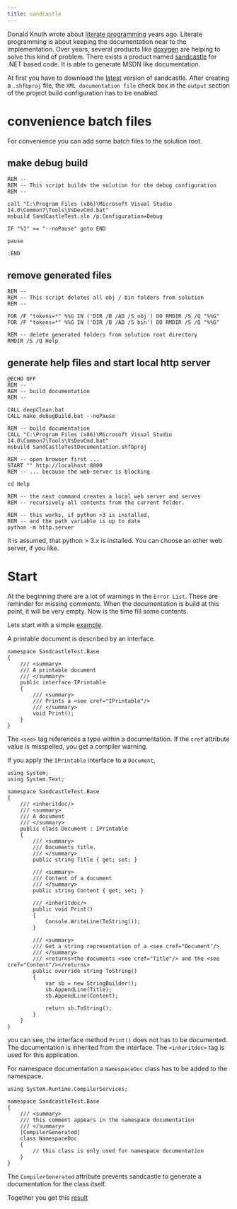 ```yaml
---
title: sandcastle
---
```


Donald Knuth wrote about [literate programming][literateProgramming] years ago.
Literate programming is about keeping the documentation near to the implementation.
Over years, several products like [doxygen][doxygen] are helping to solve this kind of problem.
There exists a product named [sandcastle][sandcastle] for .NET based code.
It is able to generate MSDN like documentation.

<!--more-->

At first you have to download the [latest][sandcastleDownload] version of sandcastle.
After creating a `.shfbproj` file, the `XML documentation file` check box in the `output` section of the project build configuration has to be enabled.

# convenience batch files

For convenience you can add some batch files to the solution root.

## make debug build

```
REM --
REM -- This script builds the solution for the debug configuration
REM --

call "C:\Program Files (x86)\Microsoft Visual Studio 14.0\Common7\Tools\VsDevCmd.bat"
msbuild SandCastleTest.sln /p:Configuration=Debug

IF "%1" == "--noPause" goto END

pause

:END
```

## remove generated files

```
REM --
REM -- This script deletes all obj / bin folders from solution
REM --

FOR /F "tokens=*" %%G IN ('DIR /B /AD /S obj') DO RMDIR /S /Q "%%G"
FOR /F "tokens=*" %%G IN ('DIR /B /AD /S bin') DO RMDIR /S /Q "%%G"

REM -- delete generated folders from solution root directory
RMDIR /S /Q Help
```

## generate help files and start local http server

```
@ECHO OFF
REM --
REM -- build documentation
REM --

CALL deepClean.bat
CALL make_debugBuild.bat --noPause

REM -- build documentation
CALL "C:\Program Files (x86)\Microsoft Visual Studio 14.0\Common7\Tools\VsDevCmd.bat"
msbuild SandCastleTestDocumentation.shfbproj

REM -- open browser first ...
START "" http://localhost:8000
REM -- ... because the web server is blocking

cd Help

REM -- the next command creates a local web server and serves 
REM -- recursively all contents from the current folder.

REM -- this works, if python >3 is installed, 
REM -- and the path variable is up to date
python -m http.server
```

It is assumed, that python > 3.x is installed. 
You can choose an other web server, if you like.

# Start

At the beginning there are a lot of warnings in the `Error List`. 
These are reminder for missing comments.
When the documentation is build at this point, it will be very empty.
Now is the time fill some contents.

Lets start with a simple [example][sandcastleTestBase].

A printable document is described by an interface.

```
namespace SandcastleTest.Base
{
    /// <summary>
    /// A printable document
    /// </summary>
    public interface IPrintable
    {
        /// <summary>
        /// Prints a <see cref="IPrintable"/>
        /// </summary>
        void Print();
    }
}
```

The `<see>` tag references a type within a documentation.
If the `cref` attribute value is misspelled, you get a compiler warning. 

If you apply the `IPrintable` interface to a `Document`,

```
using System;
using System.Text;

namespace SandcastleTest.Base
{
    /// <inheritdoc/>
    /// <summary>
    /// A document
    /// </summary>
    public class Document : IPrintable
    {
        /// <summary>
        /// Documents title. 
        /// </summary>
        public string Title { get; set; }

        /// <summary>
        /// Content of a document
        /// </summary>
        public string Content { get; set; }

        /// <inheritdoc/>
        public void Print()
        {
            Console.WriteLine(ToString());
        }

        /// <summary>
        /// Get a string representation of a <see cref="Document"/>
        /// </summary>
        /// <returns>the documents <see cref="Title"/> and the <see cref="Content"/></returns>
        public override string ToString()
        {
            var sb = new StringBuilder();
            sb.AppendLine(Title);
            sb.AppendLine(Content);

            return sb.ToString();
        }
    }
}
```

you can see, the interface method `Print()` does not has to be documented.
The documentation is inherited from the interface.
The `<inheritdoc>` tag is used for this application.

For namespace documentation a `NamespaceDoc` class has to be added to the namespace.


```
using System.Runtime.CompilerServices;

namespace SandcastleTest.Base
{
    /// <summary>
    /// this comment appears in the namespace documentation
    /// </summary>
    [CompilerGenerated]
    class NamespaceDoc
    {
        // this class is only used for namespace documentation
    }
}
```

The `CompilerGenerated` attribute prevents sandcastle to generate a documentation for the class itself.

Together you get this [result][sandcastleTestBaseHelp]

[sandcastleTestBase]: linkToGithub
[sandcastleTestBaseHelp]: /example/sandcastle/base/index.html
[release]:  https://github.com/EWSoftware/SHFB/releases
[literateProgramming]: https://en.wikipedia.org/wiki/Literate_programming
[doxygen]: http://www.stack.nl/~dimitri/doxygen/
[sandcastle]: https://github.com/EWSoftware/SHFB
[sandcastleDownload]: https://github.com/EWSoftware/SHFB/releases
